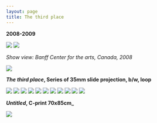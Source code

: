 ```yaml
---
layout: page
title: The third place
---
```


**2008-2009**

<img src="/public/tira branca fina.png">

<img src="/public/Screen Shot 2018-03-07 at 14.16.22.png">

_Show view: Banff Center for the arts, Canada, 2008_

<img src="/public/Screen Shot 2018-03-07 at 11.43.36.png">

**_The third place_, Series of 35mm slide projection, b/w, loop**

<img src="/public/01casco_submarino+fumo_focado.jpg">

<img src="/public/02arvore sombra Kopie.jpg">

<img src="/public/03hinterhof.jpg">

<img src="/public/07ceu buraco Kopie.jpg">

<img src="/public/08 paisagemUSA+feixe luz Kopie.jpg">

<img src="/public/14 afeganistao 2+ 3Hs-final Kopie.jpg">

<img src="/public/16 monte roxoBNe Kopie.jpg">

<img src="/public/18transportamontes3.jpg">

<img src="/public/15 escombros 1+2maq Kopie.jpg">

<img src="/public/04sugadorgases-2.jpg">

<img src="/public/Screen Shot 2018-03-07 at 11.43.36.png">

**_Untitled_, C-print 70x85cm_**

<img src="/public/35arvore voa cor.jpg">

